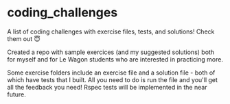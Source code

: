 # coding_challenges
A list of coding challenges with exercise files, tests, and solutions! Check them out 😇

Created a repo with sample exercices (and my suggested solutions) both for myself and for Le Wagon students who are interested in practicing more.

Some exercise folders include an exercise file and a solution file - both of which have tests that I built. All you need to do is run the file and you'll get all the feedback you need! Rspec tests will be implemented in the near future.
